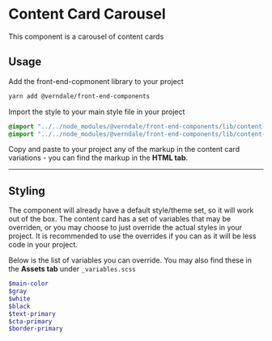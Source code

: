 # Content Card Carousel
This component is a carousel of content cards

## Usage
Add the front-end-copmonent library to your project
```bash
yarn add @verndale/front-end-components
```

Import the style to your main style file in your project
```scss
@import "../../node_modules/@verndale/front-end-components/lib/content-carousel/content-card/styles";
@import "../../node_modules/@verndale/front-end-components/lib/content-carousel/styles"
```

Copy and paste to your project any of the markup in the content card variations - you can find the markup in the **HTML tab**.

_________

## Styling
The component will already have a default style/theme set, so it will work out of the box.
The content card has a set of variables that may be overriden, or you may choose to just override the actual styles in your project.
It is recommended to use the overrides if you can as it will be less code in your project.

Below is the list of variables you can override. You may also find these in the **Assets tab** under `_variables.scss`
```scss
$main-color
$gray
$white
$black
$text-primary
$cta-primary
$border-primary
```

